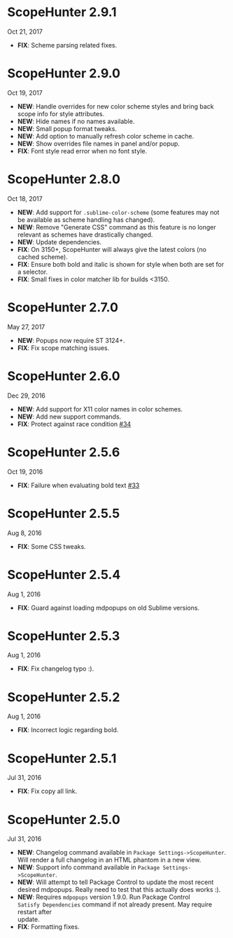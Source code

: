 # ScopeHunter 2.9.1

Oct 21, 2017

- **FIX**: Scheme parsing related fixes.

# ScopeHunter 2.9.0

Oct 19, 2017

- **NEW**: Handle overrides for new color scheme styles and bring back scope info for style attributes.
- **NEW**: Hide names if no names available.
- **NEW**: Small popup format tweaks.
- **NEW**: Add option to manually refresh color scheme in cache.
- **NEW**: Show overrides file names in panel and/or popup.
- **FIX**: Font style read error when no font style.

# ScopeHunter 2.8.0

Oct 18, 2017

- **NEW**: Add support for `.sublime-color-scheme` (some features may not be available as scheme handling has changed).
- **NEW**: Remove "Generate CSS" command as this feature is no longer relevant as schemes have drastically changed.
- **NEW**: Update dependencies.
- **FIX**: On 3150+, ScopeHunter will always give the latest colors (no cached scheme).
- **FIX**: Ensure both bold and italic is shown for style when both are set for a selector.
- **FIX**: Small fixes in color matcher lib for builds <3150.

# ScopeHunter 2.7.0

May 27, 2017

- **NEW**: Popups now require ST 3124+.
- **FIX**: Fix scope matching issues.

# ScopeHunter 2.6.0

Dec 29, 2016

- **NEW**: Add support for X11 color names in color schemes.
- **NEW**: Add new support commands.
- **FIX**: Protect against race condition [#34](https://github.com/facelessuser/ScopeHunter/issues/34)

# ScopeHunter 2.5.6

Oct 19, 2016

- **FIX**: Failure when evaluating bold text [#33](https://github.com/facelessuser/ScopeHunter/pull/33)

# ScopeHunter 2.5.5

Aug 8, 2016

- **FIX**: Some CSS tweaks.

# ScopeHunter 2.5.4

Aug 1, 2016

- **FIX**: Guard against loading mdpopups on old Sublime versions.

# ScopeHunter 2.5.3

Aug 1, 2016

- **FIX**: Fix changelog typo :).

# ScopeHunter 2.5.2

Aug 1, 2016

- **FIX**: Incorrect logic regarding bold.

# ScopeHunter 2.5.1

Jul 31, 2016

- **FIX**: Fix copy all link.

# ScopeHunter 2.5.0

Jul 31, 2016

- **NEW**: Changelog command available in `Package Settings->ScopeHunter`.  
Will render a full changelog in an HTML phantom in a new view.
- **NEW**: Support info command available in `Package Settings->ScopeHunter`.
- **NEW**: Will attempt to tell Package Control to update the most recent  
desired mdpopups.  Really need to test that this actually does works :).
- **NEW**: Requires `mdpopups` version 1.9.0.  Run Package Control  
`Satisfy Dependencies` command if not already present. May require restart after  
update.
- **FIX**: Formatting fixes.
